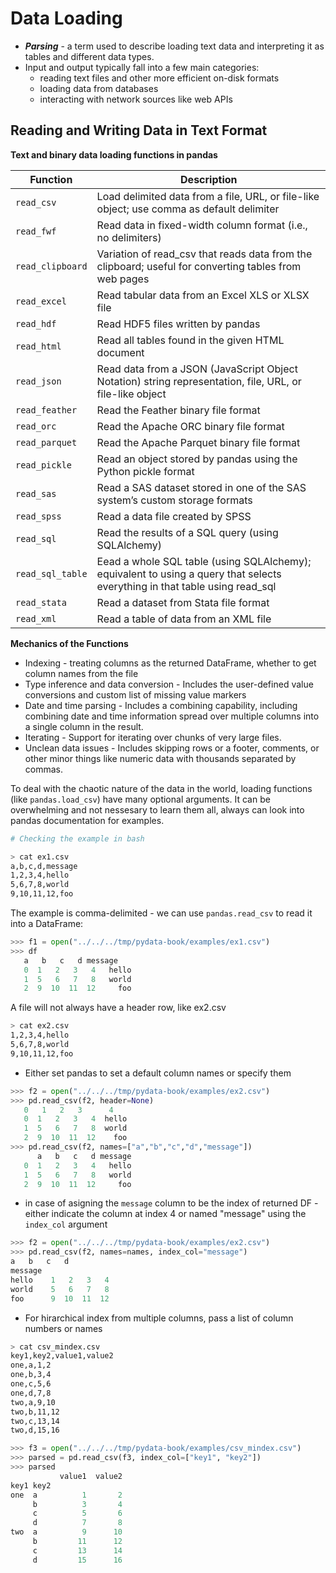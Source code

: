 # Data Loading

* ***Parsing*** - a term used to describe loading text data and interpreting it as tables and different data types.
* Input and output typically fall into a few main categories: 
    - reading text files and other more efficient on-disk formats
    - loading data from databases
    - interacting with network sources like web APIs

## Reading and Writing Data in Text Format

**Text and binary data loading functions in pandas**

| **Function** | **Description** |
| --- | --- |
| `read_csv` | Load delimited data from a file, URL, or file-like object; use comma as default delimiter |
| `read_fwf` | Read data in fixed-width column format (i.e., no delimiters) |
| `read_clipboard` | Variation of read_csv that reads data from the clipboard; useful for converting tables from web pages |
| `read_excel`	| Read tabular data from an Excel XLS or XLSX file |
| `read_hdf` | Read HDF5 files written by pandas |
| `read_html` | Read all tables found in the given HTML document |
| `read_json` | Read data from a JSON (JavaScript Object Notation) string representation, file, URL, or file-like object |
| `read_feather` | Read the Feather binary file format |
| `read_orc` | Read the Apache ORC binary file format |
| `read_parquet` |  Read the Apache Parquet binary file format |
| `read_pickle`	| Read an object stored by pandas using the Python pickle format |
| `read_sas` | Read a SAS dataset stored in one of the SAS system’s custom storage formats |
| `read_spss` | Read a data file created by SPSS |
| `read_sql` | Read the results of a SQL query (using SQLAlchemy) |
| `read_sql_table` | Eead a whole SQL table (using SQLAlchemy); equivalent to using a query that selects everything in that table using read_sql |
| `read_stata` | Read a dataset from Stata file format |
| `read_xml` | Read a table of data from an XML file |

**Mechanics of the Functions**

* Indexing - treating columns as the returned DataFrame, whether to get column names from the file
* Type inference and data conversion - Includes the user-defined value conversions and custom list of missing value markers
* Date and time parsing - Includes a combining capability, including combining date and time information spread over multiple columns into a single column in the result.
* Iterating - Support for iterating over chunks of very large files.
* Unclean data issues - Includes skipping rows or a footer, comments, or other minor things like numeric data with thousands separated by commas.
  
To deal with the chaotic nature of the data in the world, loading functions (like `pandas.load_csv`) have many optional arguments.
It can be overwhelming and not nessesary to learn them all, always can look into pandas documentation for examples.

```bash
# Checking the example in bash

> cat ex1.csv
a,b,c,d,message
1,2,3,4,hello
5,6,7,8,world
9,10,11,12,foo
```

The example is comma-delimited - we can use `pandas.read_csv` to read it into a DataFrame:

```python
>>> f1 = open("../../../tmp/pydata-book/examples/ex1.csv")
>>> df
   a   b   c   d message
   0  1   2   3   4   hello
   1  5   6   7   8   world
   2  9  10  11  12     foo

```
A file will not always have a header row, like ex2.csv

```bash
> cat ex2.csv
1,2,3,4,hello
5,6,7,8,world
9,10,11,12,foo
```

* Either set pandas to set a default column names or specify them

```python
>>> f2 = open("../../../tmp/pydata-book/examples/ex2.csv")
>>> pd.read_csv(f2, header=None)
   0   1   2   3      4
   0  1   2   3   4  hello
   1  5   6   7   8  world
   2  9  10  11  12    foo
>>> pd.read_csv(f2, names=["a","b","c","d","message"])
      a   b   c   d message
   0  1   2   3   4   hello
   1  5   6   7   8   world
   2  9  10  11  12     foo
```

* in case of asigning the `message` column to be the index of returned DF - either indicate the column at index 4 or named "message" using the `index_col` argument

```python
>>> f2 = open("../../../tmp/pydata-book/examples/ex2.csv")
>>> pd.read_csv(f2, names=names, index_col="message")
a   b   c   d
message
hello    1   2   3   4
world    5   6   7   8
foo      9  10  11  12
```

* For hirarchical index from multiple columns, pass a list of column numbers or names

```bash
> cat csv_mindex.csv
key1,key2,value1,value2
one,a,1,2
one,b,3,4
one,c,5,6
one,d,7,8
two,a,9,10
two,b,11,12
two,c,13,14
two,d,15,16
```
```python
>>> f3 = open("../../../tmp/pydata-book/examples/csv_mindex.csv")
>>> parsed = pd.read_csv(f3, index_col=["key1", "key2"])
>>> parsed
           value1  value2
key1 key2
one  a          1       2
     b          3       4
     c          5       6
     d          7       8
two  a          9      10
     b         11      12
     c         13      14
     d         15      16
```

